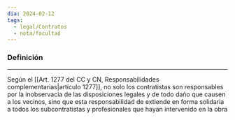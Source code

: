 ```yaml
---
dia: 2024-02-12
tags:
  - legal/Contratos
  - nota/facultad
---
```

### Definición
---
Según el [[Art. 1277 del CC y CN, Responsabilidades complementarias|artículo 1277]], no solo los contratistas son responsables por la inobservacia de las disposiciones legales y de todo daño que causen a los vecinos, sino que esta responsabilidad de extiende en forma solidaria a todos los subcontratistas y profesionales que hayan intervenido en la obra